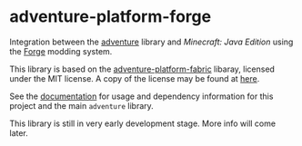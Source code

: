 # adventure-platform-forge

Integration between the [adventure](https://github.com/KyoriPowered/adventure) library and *Minecraft: Java Edition*
using the [Forge](https://minecraftforge.net) modding system.

This library is based on the [adventure-platform-fabric](https://github.com/KyoriPowered/adventure-platform-fabric)
libaray, licensed under the MIT license. A copy of the license may be found
at [here](./docs/LICENSE-adventure-platform-fabric).

See the [documentation](https://docs.adventure.kyori.net/platform/fabric.html) for usage and dependency information for
this project and the main `adventure` library.

This library is still in very early development stage. More info will come later.

